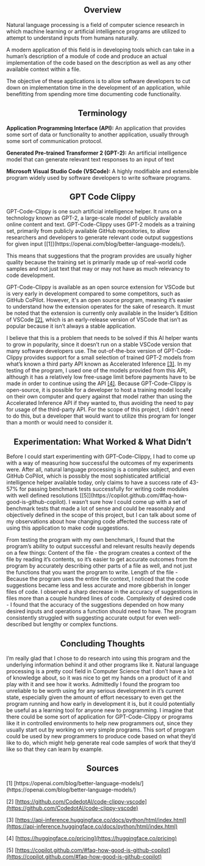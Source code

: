 <h2 align="center"><b>Overview</b></h2>
Natural language processing is a field of computer science research in which machine learning or artificial intelligence programs are utilized to attempt to understand inputs from humans naturally.

A modern application of this field is in developing tools which can take in a human’s description of a module of code and produce an actual implementation of the code based on the description as well as any other available context within a file.

The objective of these applications is to allow software developers to cut down on implementation time in the development of an application, while benefitting from spending more time documenting code functionality.

<h2 align="center"><b>Terminology</b></h2>
<b>Application Programming Interface (API):</b>
An application that provides some sort of data or functionality to another application, usually through some sort of communication protocol.

<b>Generated Pre-trained Transformer 2 (GPT-2):</b>
An artificial intelligence model that can generate relevant text responses to an input of text

<b>Microsoft Visual Studio Code (VSCode):</b>
A highly modifiable and extensible program widely used by software developers to write software programs.

<h2 align="center"><b>GPT Code Clippy</b></h2>
GPT-Code-Clippy is one such artificial intelligence helper. It runs on a technology known as GPT-2, a large-scale model of publicly available online content and text. GPT-Code-Clippy uses GPT-2 models as a training set, primarily from publicly available GitHub repositories, to allow researchers and developers to generate relevant code output suggestions for given input [[1]](https://openai.com/blog/better-language-models/).

This means that suggestions that the program provides are usually higher quality because the training set is primarily made up of real-world code samples and not just text that may or may not have as much relevancy to code development.

GPT-Code-Clippy is available as an open source extension for VSCode but is very early in development compared to some competitors, such as GitHub CoPilot. However, it's an open source program, meaning it’s easier to understand how the extension operates for the sake of research. It must be noted that the extension is currently only available in the Insider’s Edition of VSCode [[2]](https://github.com/CodedotAl/code-clippy-vscode), which is an early-release version of VSCode that isn’t as popular because it isn’t always a stable application.

I believe that this is a problem that needs to be solved if this AI helper wants to grow in popularity, since it doesn’t run on a stable VSCode version that many software developers use. The out-of-the-box version of GPT-Code-Clippy provides support for a small selection of trained GPT-2 models from what’s known a third party API known as Accelerated Inference [[3]](https://api-inference.huggingface.co/docs/python/html/index.html). In my testing of the program, I used one of the models provided from this API, although it has a relatively low free-usage limit before payments have to be made in order to continue using the API [[4]](https://huggingface.co/pricing). Because GPT-Code-Clippy is open-source, it is possible for a developer to host a training model locally on their own computer and query against that model rather than using the Accelerated Inference API if they wanted to, thus avoiding the need to pay for usage of the third-party API. For the scope of this project, I didn’t need to do this, but a developer that would want to utilize this program for longer than a month or would need to consider it.

<h2 align="center"><b>Experimentation: What Worked & What Didn’t</b></h2>
Before I could start experimenting with GPT-Code-Clippy, I had to come up with a way of measuring how successful the outcomes of my experiments were.
After all, natural language processing is a complex subject, and even GitHub CoPilot, which is possibly the most sophisticated artificial intelligence helper available today, only claims to have a success rate of 43-57% for passing benchmark tests successfully for writing code modules with well defined resolutions [[5]](https://copilot.github.com/#faq-how-good-is-github-copilot). I wasn’t sure how I could come up with a set of benchmark tests that made a lot of sense and could be reasonably and objectively defined in the scope of this project, but I can talk about some of my observations about how changing code affected the success rate of using this application to make code suggestions.

From testing the program with my own benchmark, I found that the program’s ability to output successful and relevant results heavily depends on a few things:
Content of the file - the program creates a context of the file by reading it’s contents, so it’s easier to get accurate outcomes from the program by accurately describing other parts of a file as well, and not just the functions that you want the program to write.
Length of the file - Because the program uses the entire file context, I noticed that the code suggestions became less and less accurate and more gibberish in longer files of code. I observed a sharp decrease in the accuracy of suggestions in files more than a couple hundred lines of code.
Complexity of desired code - I found that the accuracy of the suggestions depended on how many desired inputs and operations a function should need to have. The program consistently struggled with suggesting accurate output for even well-described but lengthy or complex functions.

<h2 align="center"><b>Concluding Thoughts</b></h2>
I’m really glad that I chose to do research into using this program and the underlying information behind it and other programs like it. Natural language processing is a pretty cool field in Computer Science that I don’t have a lot of knowledge about, so it was nice to get my hands on a product of it and play with it and see how it works. Admittedly I found the program too unreliable to be worth using for any serious development in it’s current state, especially given the amount of effort necessary to even get the program running and how early in development it is, but it could potentially be useful as a learning tool for anyone new to programming. I imagine that there could be some sort of application for GPT-Code-Clippy or programs like it in controlled environments to help new programmers out, since they usually start out by working on very simple programs. This sort of program could be used by new programmers to produce code based on what they’d like to do, which might help generate real code samples of work that they’d like so that they can learn by example. 


<h2 align="center"><b>Sources</b></h2>
[1] [https://openai.com/blog/better-language-models/](https://openai.com/blog/better-language-models/)

[2] [https://github.com/CodedotAl/code-clippy-vscode](https://github.com/CodedotAl/code-clippy-vscode)

[3] [https://api-inference.huggingface.co/docs/python/html/index.html](https://api-inference.huggingface.co/docs/python/html/index.html)

[4] [https://huggingface.co/pricing](https://huggingface.co/pricing)

[5] [https://copilot.github.com/#faq-how-good-is-github-copilot](https://copilot.github.com/#faq-how-good-is-github-copilot)


